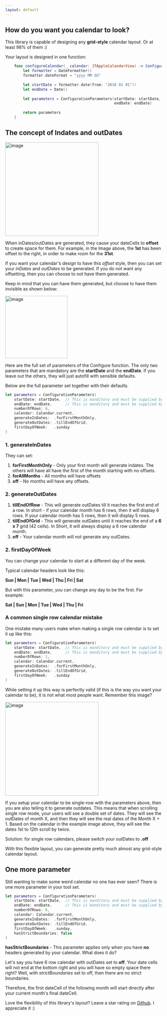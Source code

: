 ```yaml
---
layout: default
---
```


## How do you want you calendar to look?

This library is capable of designing any **grid-style** calendar layout. Or at least 98% of them :) 

Your layout is designed in one function:

```swift
    func configureCalendar(_ calendar: JTAppleCalendarView) -> ConfigurationParameters {
        let formatter = DateFormatter()
        formatter.dateFormat = "yyyy MM dd"
        
        let startDate = formatter.date(from: "2016 01 01")!
        let endDate = Date()
        
        let parameters = ConfigurationParameters(startDate: startDate,
                                                 endDate: endDate)
        
        return parameters
    }
```


## The concept of Indates and outDates
<img alt="image" width="300" src="https://cloud.githubusercontent.com/assets/2439146/18330595/651b8840-750e-11e6-8727-a148d7e1720f.png">

When inDates/outDates are generated, they cause your dateCells to **offset** to create space for them. For example, in the Image above, the **1st** has been offset to the right, in order to make room for the **31st**.

If you want your calendar's design to have this *offset* style, then you can set your *inDates* and *outDates* to be generated.
If you do not want any offsetting, then you can choose to not have them generated.

Keep in mind that you can have them generated, but choose to have them invisible as shown below:

<img alt="image" width="200" src="https://s14.postimg.org/e338qnihd/6row.png">



Here are the full set of parameters of the Configure function. The only two parameters that are mandatory are the **startDate** and the **endDate**. If you leave out the others, they will just autofill with sensible defaults. 

Below are the full parameter set together with their defaults.

```swift
let parameters = ConfigurationParameters(
    startDate: startDate,  // This is manditory and must be supplied by you
    endDate: endDate,      // This is manditory and must be supplied by you
    numberOfRows: 6,
    calendar: Calendar.current,
    generateInDates:  .forFirstMonthOnly,
    generateOutDates: .tillEndOfGrid,
    firstDayOfWeek:   .sunday
)
```


### 1. generateInDates

They can set:

1. **forFirstMonthOnly** - Only your first month will generate indates. The others will have all have the first of the month starting with no offsets.
2. **forAllMonths** - All months will have offsets
3. **off** - No months will have any offsets.

### 2. generateOutDates
1. **tillEndOfRow** - This will generate outDates till it reaches the first end of a row. In short - if your calendar month has 6 rows, then it will display 6 rows. If your calendar month has 5 rows, then it will display 5 rows.
2. **tillEndOfGrid** - This will generate outDates until it reaches the end of a **6 x 7** grid (42 cells). In Short, it will always display a 6 row calendar month.
3. **off** - Your calendar month will not generate any outDates.

### 2. firstDayOfWeek
You can change your calendar to start at a different day of the week.

Typical calendar headers look like this:

**Sun | Mon | Tue | Wed | Thu | Fri | Sat**

But with this parameter, you can change any day to be the first. For example:

**Sat | Sun | Mon | Tue | Wed | Thu | Fri**

### A common single row calendar mistake
One mistake many users make when making a single row calendar is to set it up like this:

```swift
let parameters = ConfigurationParameters(
    startDate: startDate,  // This is manditory and must be supplied by you
    endDate: endDate,      // This is manditory and must be supplied by you
    numberOfRows: 1,
    calendar: Calendar.current,
    generateInDates:  .forFirstMonthOnly,
    generateOutDates: .tillEndOfGrid,
    firstDayOfWeek:   .sunday
)
```

While setting it up this way is perfectly valid (if this is the way you want your calendar to be), it is not what most people want. Remember this image?

<img alt="image" width="300" src="https://cloud.githubusercontent.com/assets/2439146/18330595/651b8840-750e-11e6-8727-a148d7e1720f.png">

If you setup your calendar to be single-row with the parameters above, then you are also telling it to generate outdates. This means that when scrolling single row mode, your users will see a double set of dates. They will see the outDates of month X, and then they will see the real dates of the Month  X + 1. Based on the calendar in the example image above, they will see the dates 1st to 12th scroll by twice. 

Solution: for single row calendars, please switch your outDates to **.off**

With this flexible layout, you can generate pretty much almost any grid-style calendar layout.

## One more parameter

Still wanting to make some weird calendar no one has ever seen? There is one more parameter in your tool set.

```swift
let parameters = ConfigurationParameters(
    startDate: startDate,  // This is manditory and must be supplied by you
    endDate: endDate,      // This is manditory and must be supplied by you
    numberOfRows: 6,
    calendar: Calendar.current,
    generateInDates:  .forFirstMonthOnly,
    generateOutDates: .tillEndOfGrid,
    firstDayOfWeek:   .sunday,
    hasStrictBoundaries: false
)
```
**hasStrictBoundaries** - This parameter applies only when you have **no** headers generated by your calendar. What does it do?

Let's say you have 6 row calendar with outDates set to **off**. Your date cells will not end at the bottom right and you will have so empty space there right? Well, with *strictBoundaries* set to off, then there are no strict boundaries. 

Therefore, the first dateCell of the following month will start directly after your current month's final dateCell.

Love the flexibility of this library's layout? Leave a star rating on [Github](https://github.com/patchthecode/JTAppleCalendar). I appreciate it :)


